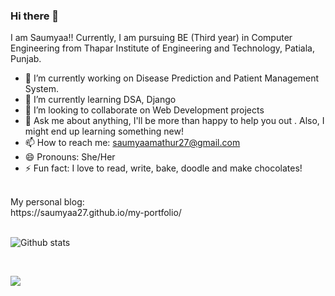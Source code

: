 ### Hi there 👋
I am Saumyaa!! Currently, I am pursuing BE (Third year) in Computer Engineering from Thapar Institute of Engineering and Technology, Patiala, Punjab.

<!--
**Saumyaa27/Saumyaa27** is a ✨ _special_ ✨ repository because its `README.md` (this file) appears on your GitHub profile.
-->

- 🔭 I’m currently working on Disease Prediction and Patient Management System.
- 🌱 I’m currently learning DSA, Django
- 👯 I’m looking to collaborate on Web Development projects
- 💬 Ask me about anything, I'll be more than happy to help you out . Also, I might end up learning something new!
- 📫 How to reach me: saumyaamathur27@gmail.com
- 😄 Pronouns: She/Her
- ⚡ Fun fact: I love to read, write, bake, doodle and make chocolates!

<br>
My personal blog: 
<br>
https://saumyaa27.github.io/my-portfolio/
<br>
<br>

![Github stats](https://github-readme-stats.vercel.app/api?username=Saumyaa27&color=blue)

<br>

![](https://komarev.com/ghpvc/?username=Saumyaa27&color=dc143c)
